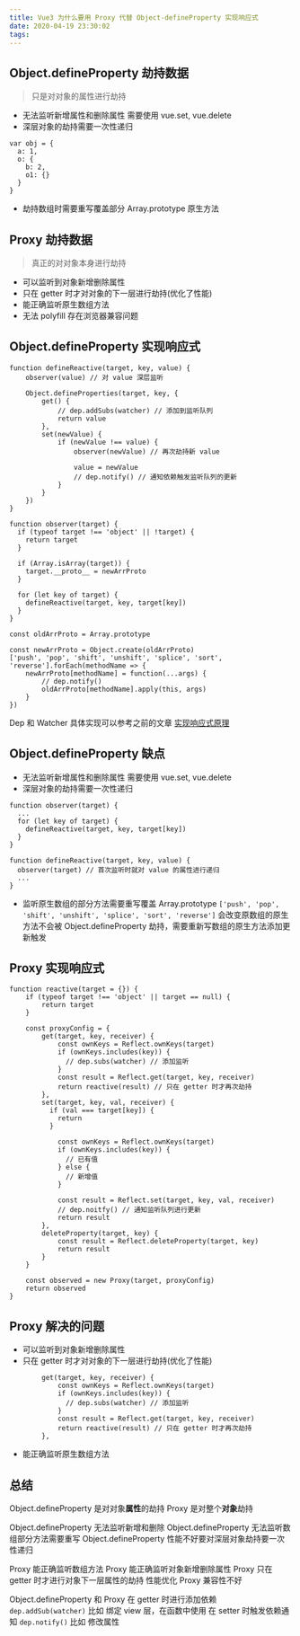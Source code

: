 ```yaml
---
title: Vue3 为什么要用 Proxy 代替 Object-defineProperty 实现响应式
date: 2020-04-19 23:30:02
tags:
---
```

## Object.defineProperty 劫持数据
> 只是对对象的属性进行劫持
+ 无法监听新增属性和删除属性
  需要使用 vue.set, vue.delete
+ 深层对象的劫持需要一次性递归
```
var obj = {
  a: 1,
  o: {
    b: 2,
    o1: {}
  }
}
```
+ 劫持数组时需要重写覆盖部分 Array.prototype 原生方法

## Proxy 劫持数据
> 真正的对对象本身进行劫持
+ 可以监听到对象新增删除属性
+ 只在 getter 时才对对象的下一层进行劫持(优化了性能)
+ 能正确监听原生数组方法
+ 无法 polyfill 存在浏览器兼容问题

## Object.defineProperty 实现响应式
```
function defineReactive(target, key, value) {
	observer(value) // 对 value 深层监听
	
	Object.defineProperties(target, key, {
		get() {
			// dep.addSubs(watcher) // 添加到监听队列
			return value
		},
		set(newValue) {
			if (newValue !== value) {
				observer(newValue) // 再次劫持新 value
				
				value = newValue
				// dep.notify() // 通知依赖触发监听队列的更新
			}
		}
	})
}

function observer(target) {
  if (typeof target !== 'object' || !target) {
  	return target
  }
  
  if (Array.isArray(target)) {
  	target.__proto__ = newArrProto
  }
  
  for (let key of target) {
  	defineReactive(target, key, target[key])
  }
}

const oldArrProto = Array.prototype

const newArrProto = Object.create(oldArrProto)
['push', 'pop', 'shift', 'unshift', 'splice', 'sort', 'reverse'].forEach(methodName => {
	newArrProto[methodName] = function(...args) {
		// dep.notify()
		oldArrProto[methodName].apply(this, args)
	}
})
```
Dep 和 Watcher 具体实现可以参考之前的文章 [实现响应式原理](https://www.jianshu.com/p/26e24ce84c4b)

## Object.defineProperty 缺点
+ 无法监听新增属性和删除属性
  需要使用 vue.set, vue.delete
+ 深层对象的劫持需要一次性递归
```
function observer(target) {
  ...
  for (let key of target) {
    defineReactive(target, key, target[key])
  }
}

function defineReactive(target, key, value) {
  observer(target) // 首次监听时就对 value 的属性进行递归
  ...
}
```
+ 监听原生数组的部分方法需要重写覆盖 Array.prototype
  `['push', 'pop', 'shift', 'unshift', 'splice', 'sort', 'reverse']` 会改变原数组的原生方法不会被 Object.defineProperty 劫持，需要重新写数组的原生方法添加更新触发

## Proxy 实现响应式
```
function reactive(target = {}) {
	if (typeof target !== 'object' || target == null) {
		return target
	}
	
	const proxyConfig = {
		get(target, key, receiver) {
			const ownKeys = Reflect.ownKeys(target)
			if (ownKeys.includes(key)) {
			  // dep.subs(watcher) // 添加监听
			}
			const result = Reflect.get(target, key, receiver)
			return reactive(result) // 只在 getter 时才再次劫持
		},
		set(target, key, val, receiver) {
		  if (val === target[key]) {
		  	return
		  }
			
			const ownKeys = Reflect.ownKeys(target)
			if (ownKeys.includes(key)) {
			  // 已有值
			} else {
			  // 新增值
			}
			
			const result = Reflect.set(target, key, val, receiver)
			// dep.noitfy() // 通知监听队列进行更新
			return result
		},
		deleteProperty(target, key) {
			const result = Reflect.deleteProperty(target, key)
			return result
		}
	}
	
	const observed = new Proxy(target, proxyConfig)
	return observed
}
```

## Proxy 解决的问题
+ 可以监听到对象新增删除属性
+ 只在 getter 时才对对象的下一层进行劫持(优化了性能)
```
        get(target, key, receiver) {
            const ownKeys = Reflect.ownKeys(target)
            if (ownKeys.includes(key)) {
              // dep.subs(watcher) // 添加监听
            }
            const result = Reflect.get(target, key, receiver)
            return reactive(result) // 只在 getter 时才再次劫持
        },
```
+ 能正确监听原生数组方法

## 总结
Object.defineProperty 是对对象**属性**的劫持
Proxy 是对整个**对象**劫持

Object.defineProperty 无法监听新增和删除
Object.defineProperty 无法监听数组部分方法需要重写
Object.defineProperty 性能不好要对深层对象劫持要一次性递归

Proxy 能正确监听数组方法
Proxy 能正确监听对象新增删除属性
Proxy 只在 getter 时才进行对象下一层属性的劫持 性能优化
Proxy 兼容性不好

Object.defineProperty 和 Proxy
在 getter 时进行添加依赖 `dep.addSub(watcher)` 比如 绑定 view 层，在函数中使用
在 setter 时触发依赖通知 `dep.notify()` 比如 修改属性
